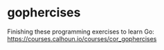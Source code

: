 # gophercises
Finishing these programming exercises to learn Go: https://courses.calhoun.io/courses/cor_gophercises
